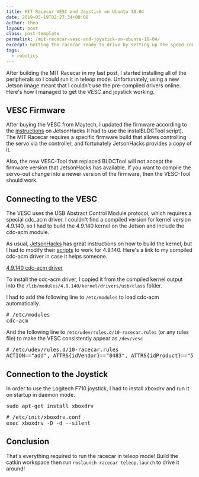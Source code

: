 ```yaml
---
title: MIT Racecar VESC and Joystick on Ubuntu 18.04
date: 2019-05-19T02:27:34+00:00
author: theo
layout: post
class: post-template
permalink: /mit-racecar-vesc-and-joystick-on-ubuntu-18-04/
excerpt: Getting the racecar ready to drive by setting up the speed controller and joystick
tags:
  - robotics
---
```

After building the MIT Racecar in my last post, I started installing all of the peripherals so I could run it in teleop mode. Unfortunately, using a new Jetson image meant that I couldn't use the pre-compiled drivers online. Here's how I managed to get the VESC and joystick working.

## VESC Firmware

After buying the VESC from Maytech, I updated the firmware according to the [instructions](https://www.jetsonhacks.com/2018/02/13/racecar-j-programming-the-electronic-speed-controller/) on JetsonHacks (I had to use the instalBLDCTool script). The MIT Racecar requires a specific firmware build that allows controlling the servo via the controller, and fortunately JetsonHacks provides a copy of it.

Also, the new VESC-Tool that replaced BLDCTool will not accept the firmware version that JetsonHacks has available. If you want to compile the servo-out change into a newer version of the firmware, then the VESC-Tool should work.

## Connecting to the VESC

The VESC uses the USB Abstract Control Module protocol, which requires a special cdc_acm driver. I couldn't find a compiled version for kernel version 4.9.140, so I had to build the 4.9.140 kernel on the Jetson and include the cdc-acm module.

As usual, [JetsonHacks](https://www.jetsonhacks.com/2017/03/25/build-kernel-and-modules-nvidia-jetson-tx2/) has great instructions on how to build the kernel, but I had to modify their [scripts](https://github.com/TheoKanning/buildJetsonTX2Kernel) to work for 4.9.140. Here's a link to my compiled cdc-acm driver in case it helps someone.

[4.9.140 cdc-acm driver](/assets/images/2019/vesc/cdc-acm.ko)

To install the cdc-acm driver, I copied it from the compiled kernel output into the `/lib/modules/4.9.140/kernel/drivers/usb/class` folder.

I had to add the following line to `/etc/modules` to load cdc-acm automatically.

<pre class="wp-block-preformatted"># /etc/modules
cdc-acm</pre>

And the following line to `/etc/udev/rules.d/10-racecar.rules` (or any rules file) to make the VESC consistently appear as `/dev/vesc`

<pre class="wp-block-preformatted"># /etc/udev/rules.d/10-racecar.rules
ACTION=="add", ATTRS{idVendor}=="0483", ATTRS{idProduct}=="5740", SYMLINK+="vesc"</pre>

## Connection to the Joystick

In order to use the Logitech F710 joystick, I had to install xboxdrv and run it on startup in daemon mode.

<pre class="wp-block-preformatted">sudo apt-get install xboxdrv</pre>

<pre class="wp-block-preformatted"># /etc/init/xboxdrv.conf<br />exec xboxdrv -D -d --silent</pre>

## Conclusion

That's everything required to run the racecar in teleop mode! Build the catkin workspace then run `roslaunch racecar teleop.launch` to drive it around!
